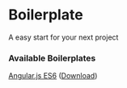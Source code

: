 # Boilerplate
A easy start for your next project 

### Available Boilerplates
[Angular.js ES6](https://github.com/piilzner/Boilerplate/tree/angular) ([Download](https://github.com/piilzner/Boilerplate/archive/angular.zip))
